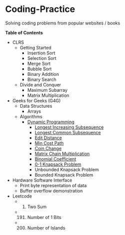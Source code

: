# Coding-Practice
Solving coding problems from popular websites / books


**Table of Contents**

* CLRS
	* Getting Started
		* Insertion Sort
		* Selection Sort
		* Merge Sort
		* Bubble Sort
		* Binary Addition
		* Binary Search
	* Divide and Conquer
		* Maximum Subarray
		* Matrix Multiplication
* Geeks for Geeks (G4G)
	* Data Structures
		* Arrays
	* Algorithms
		* [Dynamic Programming](http://www.geeksforgeeks.org/fundamentals-of-algorithms/#DynamicProgramming)
			* [Longest Increasing Subsequence](http://www.geeksforgeeks.org/dynamic-programming-set-3-longest-increasing-subsequence/)
			* [Longest Common Subsequence](http://www.geeksforgeeks.org/dynamic-programming-set-4-longest-common-subsequence/)
			* [Edit Distance](http://www.geeksforgeeks.org/dynamic-programming-set-5-edit-distance/)
			* [Min Cost Path](http://www.geeksforgeeks.org/dynamic-programming-set-6-min-cost-path/)
			* [Coin Change](http://www.geeksforgeeks.org/dynamic-programming-set-7-coin-change/)
			* [Matrix Chain Multiplication](http://www.geeksforgeeks.org/dynamic-programming-set-8-matrix-chain-multiplication/)
			* [Binomial Coefficient](http://www.geeksforgeeks.org/dynamic-programming-set-9-binomial-coefficient/)
			* [0-1 Knapsack Problem](http://www.geeksforgeeks.org/dynamic-programming-set-10-0-1-knapsack-problem/)
			* Unbounded Knapsack Problem
			* Bounded Knapsack Problem
* Hardware Software Interface
	* Print byte representation of data
	* Buffer overflow demonstration
* Leetcode
	* 1. Two Sum
	* 191. Number of 1 Bits
	* 200. Number of Islands